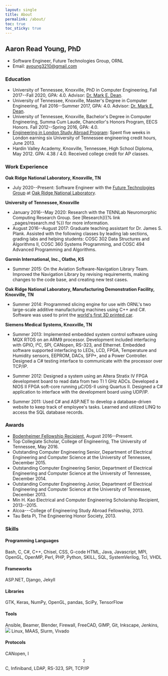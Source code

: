 ```yaml
---
layout: single
title: About
permalink: /about/
toc: true
toc_sticky: true
---
```


## Aaron Read Young, PhD

* Software Engineer, Future Technologies Group, ORNL
* Email: [ayoung3210@gmail.com](mailto:ayoung3210@gmail.com)

### Education
* University of Tennessee, Knoxville, PhD in Computer Engineering, Fall 2017--Fall 2020, GPA: 4.0. Advisor: [Dr. Mark E. Dean](http://web.eecs.utk.edu/~markdean/).
* University of Tennessee, Knoxville, Master's Degree in Computer Engineering, Fall 2016--Summer 2017, GPA: 4.0. Advisor: [Dr. Mark E. Dean](http://web.eecs.utk.edu/~markdean/).
* University of Tennessee, Knoxville, Bachelor's Degree in Computer Engineering, Summa Cum Laude, Chancellor's Honors Program, EECS Honors. Fall 2012--Spring 2016, GPA: 4.0.
* [Engineering in London Study Abroad Program](http://www.engr.utk.edu/2013-study-abroad-students/): Spent five weeks in London earning six University of Tennessee engineering credit hours, June 2013.
* Hardin Valley Academy, Knoxville, Tennessee, High School Diploma, May 2012. GPA: 4.38 / 4.0.  Received college credit for AP classes. 

### Work Experience
**Oak Ridge National Laboratory, Knoxville, TN**
* July 2020--Present: Software Engineer with the [Future Technologies Group](http://ft.ornl.gov/) at [Oak Ridge National Laboratory](https://www.ornl.gov/).

**University of Tennessee, Knoxville**
* January 2016--May 2020: Research with the TENNLab Neuromorphic Computing Research Group. See [Research]({% link _pages/research.md %}) for more information.
* August 2016--August 2017: Graduate teaching assistant for Dr. James S. Plank. Assisted with the following classes by leading lab sections, grading labs and helping students: COSC 302 Data Structures and Algorithms II, COSC 360 Systems Programming, and COSC 494 Advanced Programming and Algorithms.

**Garmin International, Inc., Olathe, KS**
* Summer 2015: On the Aviation Software-Navigation Library Team. Improved the Navigation Library by revising requirements, making changes to the code base, and creating new test cases.

**Oak Ridge National Laboratory, Manufacturing Demonstration Facility, Knoxville, TN**
* Summer 2014: Programmed slicing engine for use with ORNL's two large-scale additive manufacturing machines using C++ and C#. Software was used to print the [world's first 3D printed car](https://research.utk.edu/ut-engineering-students-help-ornl-local-motors-print-drivable-3d-car/).

**Siemens Medical Systems, Knoxville, TN**
* Summer 2013: Implemented embedded system control software using MQX RTOS on an ARM9 processor. Development included interfacing with GPIO, I&sup2;C, SPI, CANopen, RS-323, and Ethernet. Embedded software supported interfacing to LEDs, LCD, FPGA, Temperature and Humidity sensors, EEPROM, DACs, SFP+, and a Power Controller. Designed a C# testing interface to communicate with the processor over TCP/IP.

* Summer 2012: Designed a system using an Altera Stratix IV FPGA development board to read data from two TI 1 GHz ADCs. Developed a NIOS II FPGA soft-core running &micro;C/OS-II using Quartus II. Designed a C# application to interface with the development board using UDP/IP.

* Summer 2011: Used C# and ASP.NET to develop a database-driven website to keep track of employee's tasks.  Learned and utilized LINQ to access the SQL database records.

### Awards
* [Bodenheimer Fellowship Recipient](http://www.engr.utk.edu/give/bodenheimer-fellowships/), August 2016--Present.
* Top Collegiate Scholar, College of Engineering, The University of Tennessee, May 2016.
* Outstanding Computer Engineering Senior, Department of Electrical Engineering and Computer Science at the University of Tennessee, December 2015.
* Outstanding Computer Engineering Senior, Department of Electrical Engineering and Computer Science at the University of Tennessee, December 2014.
* Outstanding Computer Engineering Junior, Department of Electrical Engineering and Computer Science at the University of Tennessee, December 2013.
* Min H. Kao Electrical and Computer Engineering Scholarship Recipient, 2013--2015.
* Alcoa---College of Engineering Study Abroad Fellowship, 2013.
* Tau Beta Pi, The Engineering Honor Society, 2013.

### Skills
#### Programming Languages
Bash,
C,
C\#,
C++,
Chisel,
CSS,
G-code
HTML,
Java,
Javascript,
MPI,
OpenGL,
OpenMP,
Perl,
PHP,
Python,
SKILL,
SQL,
SystemVerilog,
Tcl,
VHDL

#### Frameworks
ASP.NET,
Django,
Jekyll

#### Libraries
GTK,
Keras,
NumPy,
OpenGL,
pandas,
SciPy,
TensorFlow

#### Tools
Ansible,
Beamer,
Blender,
Firewall,
FreeCAD,
GIMP,
Git,
Inkscape,
Jenkins,
<img src="http://latex.codecogs.com/gif.latex?\LaTeX" border="0"/>
Linux,
MAAS,
Slurm,
Vivado

#### Protocols
CANopen,
I$$^2$$C,
Infiniband,
LDAP,
RS-323,
SPI,
TCP/IP
